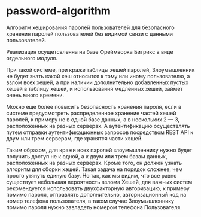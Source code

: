 # password-algorithm
Алгоритм хеширования паролей пользователей для безопасного хранения паролей пользователей без видимой связи с данными пользователей.

Реализация осущетсвленна на базе Фреймворка Битрикс в виде отдельного модуля.

При такой системе, при краже таблицы хешей паролей, Злоумышленник не будет знать какой хеш относится к тому или иному пользователю, а взлом всех хешей, а при наличии дополнительно добавленных пустых хешей в таблицу хешей, и использования медленных хешей, займет очень много времени.  

Можно еще более повысить безопасность хранения пароля, если в системе предусмотреть распределенное хранение частей хешей паролей, к примеру не в одной базе данных, а в нескольких 2 — 3, расположенных на разных серверах. А аутентификацию осуществлять путем отправки аутентификационных запросов посредством REST API к двум или трем серверам, где хранятся части хэшей.

Таким образом, для кражи всех паролей злоумышленнику нужно будет получить доступ не к одной, а к двум или трем базам данных, расположенных на разных серверах. Кроме того, он должен узнать алгоритм для сборки хэшей. Такая задача на порядок сложнее, чем просто утянуть единую базу.
Но так, как мы видим, что все равно существует небольшая вероятность взлома Хешей, для важных систем рекомендуется использовать двухфакторную авторизацию, к примеру помимо пароля, отправлять дополнительно, авторизационный код на номер телефона пользователя, в таком случае Злоумышленнику помимо пароля нужно завладеть номером телефона Пользователя. 
